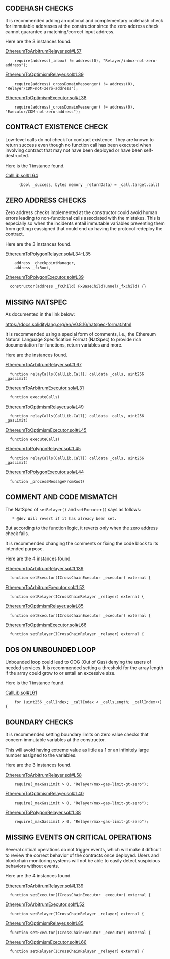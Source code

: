 ## CODEHASH CHECKS
It is recommended adding an optional and complementary codehash check for immutable addresses at the constructor since the zero address check cannot guarantee a matching/correct input address.

Here are the 3 instances found.

[EthereumToArbitrumRelayer.sol#L57](https://github.com/pooltogether/ERC5164/blob/5647bd84f2a6d1a37f41394874d567e45a97bf48/src/ethereum-arbitrum/EthereumToArbitrumRelayer.sol#L57)

```
    require(address(_inbox) != address(0), "Relayer/inbox-not-zero-address");
```
[EthereumToOptimismRelayer.sol#L39](https://github.com/pooltogether/ERC5164/blob/5647bd84f2a6d1a37f41394874d567e45a97bf48/src/ethereum-optimism/EthereumToOptimismRelayer.sol#L39)

```
    require(address(_crossDomainMessenger) != address(0), "Relayer/CDM-not-zero-address");
```
[EthereumToOptimismExecutor.sol#L38](https://github.com/pooltogether/ERC5164/blob/5647bd84f2a6d1a37f41394874d567e45a97bf48/src/ethereum-optimism/EthereumToOptimismExecutor.sol#L38)

```
    require(address(_crossDomainMessenger) != address(0), "Executor/CDM-not-zero-address");
```
## CONTRACT EXISTENCE CHECK
Low-level calls do not check for contract existence. They are known to return success even though no function call has been executed when involving contract that may not have been deployed or have been self-destructed.

Here is the 1 instance found.

[CallLib.sol#L64](https://github.com/pooltogether/ERC5164/blob/5647bd84f2a6d1a37f41394874d567e45a97bf48/src/libraries/CallLib.sol#L64)

```
      (bool _success, bytes memory _returnData) = _call.target.call(
```
## ZERO ADDRESS CHECKS
Zero address checks implemented at the constructor could avoid human errors leading to non-functional calls associated with the mistakes. This is especially so when the incidents entail immutable variables preventing them from getting reassigned that could end up having the protocol redeploy the contract.

Here are the 3 instances found.

[EthereumToPolygonRelayer.sol#L34-L35](https://github.com/pooltogether/ERC5164/blob/5647bd84f2a6d1a37f41394874d567e45a97bf48/src/ethereum-polygon/EthereumToPolygonRelayer.sol#L34-L35)

```
    address _checkpointManager,
    address _fxRoot,
```
[EthereumToPolygonExecutor.sol#L39](https://github.com/pooltogether/ERC5164/blob/5647bd84f2a6d1a37f41394874d567e45a97bf48/src/ethereum-polygon/EthereumToPolygonExecutor.sol#L39)

```
  constructor(address _fxChild) FxBaseChildTunnel(_fxChild) {}
```
## MISSING NATSPEC
As documented in the link below:

https://docs.soliditylang.org/en/v0.8.16/natspec-format.html

It is recommended using a special form of comments, i.e., the Ethereum Natural Language Specification Format (NatSpec) to provide rich documentation for functions, return variables and more.

Here are the instances found.

[EthereumToArbitrumRelayer.sol#L67](https://github.com/pooltogether/ERC5164/blob/5647bd84f2a6d1a37f41394874d567e45a97bf48/src/ethereum-arbitrum/EthereumToArbitrumRelayer.sol#L67)

```
  function relayCalls(CallLib.Call[] calldata _calls, uint256 _gasLimit)
```
[EthereumToArbitrumExecutor.sol#L31](https://github.com/pooltogether/ERC5164/blob/5647bd84f2a6d1a37f41394874d567e45a97bf48/src/ethereum-arbitrum/EthereumToArbitrumExecutor.sol#L31)

```
  function executeCalls(
```
[EthereumToOptimismRelayer.sol#L49](https://github.com/pooltogether/ERC5164/blob/5647bd84f2a6d1a37f41394874d567e45a97bf48/src/ethereum-optimism/EthereumToOptimismRelayer.sol#L49)

```
  function relayCalls(CallLib.Call[] calldata _calls, uint256 _gasLimit)
```
[EthereumToOptimismExecutor.sol#L45](https://github.com/pooltogether/ERC5164/blob/5647bd84f2a6d1a37f41394874d567e45a97bf48/src/ethereum-optimism/EthereumToOptimismExecutor.sol#L45)

```
  function executeCalls(
```
[EthereumToPolygonRelayer.sol#L45](https://github.com/pooltogether/ERC5164/blob/5647bd84f2a6d1a37f41394874d567e45a97bf48/src/ethereum-polygon/EthereumToPolygonRelayer.sol#L45)

```
  function relayCalls(CallLib.Call[] calldata _calls, uint256 _gasLimit)
```
[EthereumToPolygonExecutor.sol#L44](https://github.com/pooltogether/ERC5164/blob/5647bd84f2a6d1a37f41394874d567e45a97bf48/src/ethereum-polygon/EthereumToPolygonExecutor.sol#L44)

```
  function _processMessageFromRoot(
```
## COMMENT AND CODE MISMATCH
The NatSpec of `setRelayer()` and `setExecuter()` says as follows:

```
   * @dev Will revert if it has already been set.
```
But according to the function logic, it reverts only when the zero address check fails. 

It is recommended changing the comments or fixing the code block to its intended purpose.

Here are the 4 instances found.

[EthereumToArbitrumRelayer.sol#L139](https://github.com/pooltogether/ERC5164/blob/5647bd84f2a6d1a37f41394874d567e45a97bf48/src/ethereum-arbitrum/EthereumToArbitrumRelayer.sol#L139)

```
  function setExecutor(ICrossChainExecutor _executor) external {
```
[EthereumToArbitrumExecutor.sol#L52](https://github.com/pooltogether/ERC5164/blob/5647bd84f2a6d1a37f41394874d567e45a97bf48/src/ethereum-arbitrum/EthereumToArbitrumExecutor.sol#L52)

```
  function setRelayer(ICrossChainRelayer _relayer) external {
```
[EthereumToOptimismRelayer.sol#L85](https://github.com/pooltogether/ERC5164/blob/5647bd84f2a6d1a37f41394874d567e45a97bf48/src/ethereum-optimism/EthereumToOptimismRelayer.sol#L85)

```
  function setExecutor(ICrossChainExecutor _executor) external {
```
[EthereumToOptimismExecutor.sol#L66](https://github.com/pooltogether/ERC5164/blob/5647bd84f2a6d1a37f41394874d567e45a97bf48/src/ethereum-optimism/EthereumToOptimismExecutor.sol#L66)

```
  function setRelayer(ICrossChainRelayer _relayer) external {
```
## DOS ON UNBOUNDED LOOP
Unbounded loop could lead to OOG (Out of Gas) denying the users of needed services. It is recommended setting a threshold for the array length if the array could grow to or entail an excessive size.

Here is the 1 instance found.

[CallLib.sol#L61](https://github.com/pooltogether/ERC5164/blob/5647bd84f2a6d1a37f41394874d567e45a97bf48/src/libraries/CallLib.sol#L61)

```
    for (uint256 _callIndex; _callIndex < _callsLength; _callIndex++) {
```
## BOUNDARY CHECKS
It is recommended setting boundary limits on zero value checks that concern immutable variables at the constructor.

This will avoid having extreme value as little as 1 or an infinitely large number assigned to the variables.

Here are the 3 instances found.

[EthereumToArbitrumRelayer.sol#L58](https://github.com/pooltogether/ERC5164/blob/5647bd84f2a6d1a37f41394874d567e45a97bf48/src/ethereum-arbitrum/EthereumToArbitrumRelayer.sol#L58)

```
    require(_maxGasLimit > 0, "Relayer/max-gas-limit-gt-zero");
```
[EthereumToOptimismRelayer.sol#L40](https://github.com/pooltogether/ERC5164/blob/5647bd84f2a6d1a37f41394874d567e45a97bf48/src/ethereum-optimism/EthereumToOptimismRelayer.sol#L40)

```
    require(_maxGasLimit > 0, "Relayer/max-gas-limit-gt-zero");
```
[EthereumToPolygonRelayer.sol#L38](https://github.com/pooltogether/ERC5164/blob/5647bd84f2a6d1a37f41394874d567e45a97bf48/src/ethereum-polygon/EthereumToPolygonRelayer.sol#L38)

```
    require(_maxGasLimit > 0, "Relayer/max-gas-limit-gt-zero");
```
## MISSING EVENTS ON CRITICAL OPERATIONS
Several critical operations do not trigger events, which will make it difficult to review the correct behavior of the contracts once deployed. Users and blockchain monitoring systems will not be able to easily detect suspicious behaviors without events. 

Here are the 4 instances found.

[EthereumToArbitrumRelayer.sol#L139](https://github.com/pooltogether/ERC5164/blob/5647bd84f2a6d1a37f41394874d567e45a97bf48/src/ethereum-arbitrum/EthereumToArbitrumRelayer.sol#L139)

```
  function setExecutor(ICrossChainExecutor _executor) external {
```
[EthereumToArbitrumExecutor.sol#L52](https://github.com/pooltogether/ERC5164/blob/5647bd84f2a6d1a37f41394874d567e45a97bf48/src/ethereum-arbitrum/EthereumToArbitrumExecutor.sol#L52)

```
  function setRelayer(ICrossChainRelayer _relayer) external {
```
[EthereumToOptimismRelayer.sol#L85](https://github.com/pooltogether/ERC5164/blob/5647bd84f2a6d1a37f41394874d567e45a97bf48/src/ethereum-optimism/EthereumToOptimismRelayer.sol#L85)

```
  function setExecutor(ICrossChainExecutor _executor) external {
```
[EthereumToOptimismExecutor.sol#L66](https://github.com/pooltogether/ERC5164/blob/5647bd84f2a6d1a37f41394874d567e45a97bf48/src/ethereum-optimism/EthereumToOptimismExecutor.sol#L66)

```
  function setRelayer(ICrossChainRelayer _relayer) external {
```
